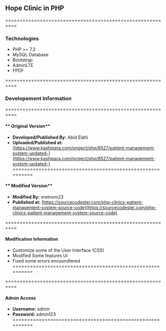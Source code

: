 ## **Hope Clinic in PHP**
==========================================================

### Technologies
- PHP >= 7.2
- MySQL Database
- Bootstrap
- AdminLTE
- FPDF

==========================================================
### **Developement Information**
==========================================================
#### ** Original Version**
- **Developed/Published By:** 	 Abid Elahi
- **Uploaded/Published at:** [https://www.kashipara.com/project/php/8527/patient-management-system-updated-](https://www.kashipara.com/project/php/8527/patient-management-system-updated-) 
==========================================================
#### ** Modified Version**
- **Modified By:** oretnom23
- **Published at:** [https://sourcecodester.com/php-clinics-patient-management-system-source-code](https://sourcecodester.com/php-clinics-patient-management-system-source-code) 

==========================================================
#### **Modification Information**
- Customize some of the User Interface (CSS)
- Modified Some features UI
- Fixed some errors encoundtered
==========================================================

==========================================================
#### **Admin Access**
- **Username:** admin
- **Password:** admin123
==========================================================
